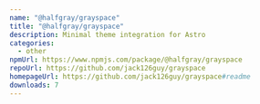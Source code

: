 ```yaml
---
name: "@halfgray/grayspace"
title: "@halfgray/grayspace"
description: Minimal theme integration for Astro
categories:
  - other
npmUrl: https://www.npmjs.com/package/@halfgray/grayspace
repoUrl: https://github.com/jack126guy/grayspace
homepageUrl: https://github.com/jack126guy/grayspace#readme
downloads: 7
---
```

